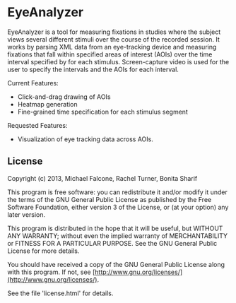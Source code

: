 EyeAnalyzer
===========

EyeAnalyzer is a tool for measuring fixations in studies where the subject views several different stimuli over the course of the recorded session. It works by parsing XML data from an eye-tracking device and measuring fixations that fall within specified areas of interest (AOIs) over the time interval specified by for each stimulus. Screen-capture video is used for the user to specify the intervals and the AOIs for each interval.

Current Features:

* Click-and-drag drawing of AOIs
* Heatmap generation
* Fine-grained time specification for each stimulus segment

Requested Features:

* Visualization of eye tracking data across AOIs.


License
-------
Copyright (c) 2013, Michael Falcone, Rachel Turner, Bonita Sharif

This program is free software: you can redistribute it and/or modify
it under the terms of the GNU General Public License as published by
the Free Software Foundation, either version 3 of the License, or
(at your option) any later version.

This program is distributed in the hope that it will be useful,
but WITHOUT ANY WARRANTY; without even the implied warranty of
MERCHANTABILITY or FITNESS FOR A PARTICULAR PURPOSE.  See the
GNU General Public License for more details.

You should have received a copy of the GNU General Public License
along with this program.  If not, see [http://www.gnu.org/licenses/](http://www.gnu.org/licenses/).


See the file 'license.html' for details.
